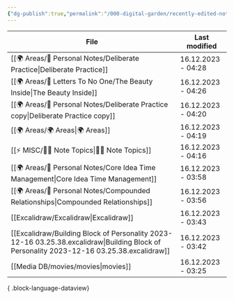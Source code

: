 ```yaml
---
{"dg-publish":true,"permalink":"/000-digital-garden/recently-edited-notes/","dgPassFrontmatter":true,"noteIcon":"1","created":"2023-12-14T09:05:52.599+05:30","updated":"2023-12-14T09:12:44.868+05:30"}
---
```


| File                                                                                                                                         | Last modified      |
| -------------------------------------------------------------------------------------------------------------------------------------------- | ------------------ |
| [[🌍 Areas/📧 Personal Notes/Deliberate Practice\|Deliberate Practice]]                                                                   | 16.12.2023 - 04:28 |
| [[🌍 Areas/📧  Letters To No One/The Beauty Inside\|The Beauty Inside]]                                                                   | 16.12.2023 - 04:26 |
| [[🌍 Areas/📧 Personal Notes/Deliberate Practice copy\|Deliberate Practice copy]]                                                         | 16.12.2023 - 04:20 |
| [[🌍 Areas/🌍 Areas\|🌍 Areas]]                                                                                                           | 16.12.2023 - 04:19 |
| [[⚡ MISC/✍🏻 Note Topics\|✍🏻 Note Topics]]                                                                                               | 16.12.2023 - 04:16 |
| [[🌍 Areas/📧 Personal Notes/Core Idea Time Management\|Core Idea Time Management]]                                                       | 16.12.2023 - 03:58 |
| [[🌍 Areas/📧 Personal Notes/Compounded Relationships\|Compounded Relationships]]                                                         | 16.12.2023 - 03:56 |
| [[Excalidraw/Excalidraw\|Excalidraw]]                                                                                                     | 16.12.2023 - 03:43 |
| [[Excalidraw/Building Block of Personality 2023-12-16 03.25.38.excalidraw\|Building Block of Personality 2023-12-16 03.25.38.excalidraw]] | 16.12.2023 - 03:42 |
| [[Media DB/movies/movies\|movies]]                                                                                                        | 16.12.2023 - 03:25 |

{ .block-language-dataview}